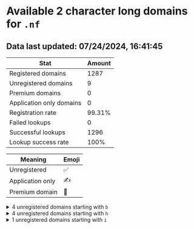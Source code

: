 # Available 2 character long domains for `.nf`

## Data last updated: 07/24/2024, 16:41:45

|Stat|Amount|
|--|--|
|Registered domains|1287|
|Unregistered domains|9|
|Premium domains|0|
|Application only domains|0|
|Registration rate|99.31%|
|Failed lookups|0|
|Successful lookups|1296|
|Lookup success rate|100%|


|Meaning|Emoji|
|--|--|
|Unregistered|:white_check_mark:|
|Application only|:writing_hand:|
|Premium domain|:gem:|

<details>
<summary>4 unregistered domains starting with <bold><code>b</code></bold></summary>

|Type|Domain|
|--|--|
|:white_check_mark:|`bu.nf`|
|:white_check_mark:|`bv.nf`|
|:white_check_mark:|`bw.nf`|
|:white_check_mark:|`bx.nf`|
</details>
<details>
<summary>4 unregistered domains starting with <bold><code>h</code></bold></summary>

|Type|Domain|
|--|--|
|:white_check_mark:|`h6.nf`|
|:white_check_mark:|`h7.nf`|
|:white_check_mark:|`h8.nf`|
|:white_check_mark:|`h9.nf`|
</details>
<details>
<summary>1 unregistered domains starting with <bold><code>i</code></bold></summary>

|Type|Domain|
|--|--|
|:white_check_mark:|`ia.nf`|
</details>